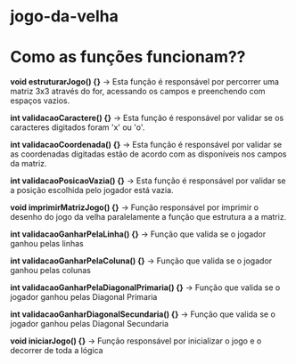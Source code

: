 # jogo-da-velha

# Como as funções funcionam??

**void estruturarJogo() {}**
-> Esta função é responsável por percorrer uma matriz 3x3
através do for, acessando os campos e preenchendo com espaços
vazios.

**int validacaoCaractere() {}**
-> Esta função é responsável por validar se os caracteres digitados
foram 'x' ou 'o'.

**int validacaoCoordenada() {}**
-> Esta função é responsável por validar se as coordenadas digitadas estão de acordo com as disponíveis nos campos da matriz.

**int validacaoPosicaoVazia() {}**
-> Esta função é responsável por validar se a posição escolhida pelo
jogador está vazia.

**void imprimirMatrizJogo() {}**
-> Função responsável por imprimir o desenho do jogo da velha paralelamente a função que estrutura a a matriz.

**int validacaoGanharPelaLinha() {}**
-> Função que valida se o jogador ganhou pelas linhas

**int validacaoGanharPelaColuna() {}**
-> Função que valida se o jogador ganhou pelas colunas

**int validacaoGanharPelaDiagonalPrimaria() {}**
-> Função que valida se o jogador ganhou pelas Diagonal Primaria

**int validacaoGanharDiagonalSecundaria() {}**
-> Função que valida se o jogador ganhou pelas Diagonal Secundaria

**void iniciarJogo() {}**
-> Função responsável por inicializar o jogo e o decorrer de toda a lógica
